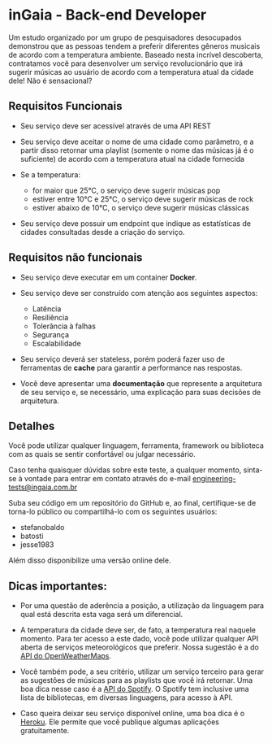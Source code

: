 # inGaia - Back-end Developer

Um estudo organizado por um grupo de pesquisadores desocupados demonstrou que as pessoas tendem a preferir diferentes gêneros musicais de acordo com a temperatura ambiente. Baseado nesta incrível descoberta, contratamos você para desenvolver um serviço revolucionário que irá sugerir músicas ao usuário de acordo com a temperatura atual da cidade dele! Não é sensacional?

## Requisitos Funcionais

- Seu serviço deve ser acessível através de uma API REST

- Seu serviço deve aceitar o nome de uma cidade como parâmetro, e a partir disso retornar uma playlist (somente o nome das músicas já é o suficiente) de acordo com a temperatura atual na cidade fornecida

- Se a temperatura:
    - for maior que 25°C, o serviço deve sugerir músicas pop
    - estiver entre 10°C e 25°C, o serviço deve sugerir músicas de rock
    - estiver abaixo de 10°C, o serviço deve sugerir músicas clássicas

- Seu serviço deve possuir um endpoint que indique as estatísticas de cidades consultadas desde a criação do serviço.

## Requisitos não funcionais
- Seu serviço deve executar em um container **Docker**.

- Seu serviço deve ser construído com atenção aos seguintes aspectos:
    - Latência
    - Resiliência
    - Tolerância à falhas
    - Segurança
    - Escalabilidade

- Seu serviço deverá ser stateless, porém poderá fazer uso de ferramentas de **cache** para garantir a performance nas respostas.

- Você deve apresentar uma **documentação** que represente a arquitetura de seu serviço e, se necessário, uma explicação para suas decisões de arquitetura.


## Detalhes

Você pode utilizar qualquer linguagem, ferramenta, framework ou biblioteca com as quais se sentir confortável ou julgar necessário.

Caso tenha quaisquer dúvidas sobre este teste, a qualquer momento, sinta-se à vontade para entrar em contato através do e-mail engineering-tests@ingaia.com.br

Suba seu código em um repositório do GitHub e, ao final, certifique-se de torna-lo público ou compartilhá-lo com os seguintes usuários:

- stefanobaldo
- batosti
- jesse1983

Além disso disponibilize uma versão online dele.

## Dicas importantes:

- Por uma questão de aderência a posição, a utilização da linguagem para qual está descrita esta vaga será um diferencial.

- A temperatura da cidade deve ser, de fato, a temperatura real naquele momento. Para ter acesso a este dado, você pode utilizar qualquer API aberta de serviços meteorológicos que preferir. Nossa sugestão é a do [API do OpenWeatherMaps](https://openweathermap.org/api).

- Você também pode, a seu critério, utilizar um serviço terceiro para gerar as sugestões de músicas para as playlists que você irá retornar. Uma boa dica nesse caso é a [API do Spotify](https://developer.spotify.com/documentation/web-api/). O Spotify tem inclusive  uma lista de bibliotecas, em diversas linguagens, para acesso à API.

- Caso queira deixar seu serviço disponível online, uma boa dica é o [Heroku](https://www.heroku.com/). Ele permite que você publique algumas aplicações gratuitamente.
